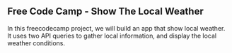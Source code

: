 ## Free Code Camp - Show The Local Weather

In this freecodecamp project, we will build an app that show local weather. It uses two API queries to gather local information, and display the local weather conditions.
